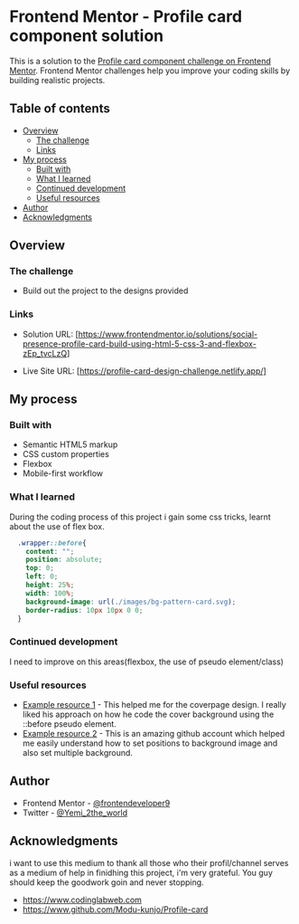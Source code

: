 # Frontend Mentor - Profile card component solution

This is a solution to the [Profile card component challenge on Frontend Mentor](https://www.frontendmentor.io/challenges/profile-card-component-cfArpWshJ). Frontend Mentor challenges help you improve your coding skills by building realistic projects. 

## Table of contents

- [Overview](#overview)
  - [The challenge](#the-challenge)
  - [Links](#links)
- [My process](#my-process)
  - [Built with](#built-with)
  - [What I learned](#what-i-learned)
  - [Continued development](#continued-development)
  - [Useful resources](#useful-resources)
- [Author](#author)
- [Acknowledgments](#acknowledgments)


## Overview

### The challenge

- Build out the project to the designs provided


### Links

- Solution URL: [https://www.frontendmentor.io/solutions/social-presence-profile-card-build-using-html-5-css-3-and-flexbox-zEp_tvcLzQ]

- Live Site URL: [https://profile-card-design-challenge.netlify.app/]

## My process

### Built with

- Semantic HTML5 markup
- CSS custom properties
- Flexbox
- Mobile-first workflow

### What I learned

During the coding process of this project i gain some css tricks, learnt about the use of flex box.

```css
  .wrapper::before{
    content: "";
    position: absolute;
    top: 0;
    left: 0;
    height: 25%;
    width: 100%;
    background-image: url(./images/bg-pattern-card.svg);
    border-radius: 10px 10px 0 0;
  }
```
### Continued development
I need to improve on this areas(flexbox, the use of pseudo element/class)

### Useful resources

- [Example resource 1](https://www.codinglabweb.com) - This helped me for the coverpage design. I really liked his approach on how he code the cover background using the ::before pseudo element.
- [Example resource 2](https://www.github.com/Modu-kunjo/Profile-card) - This is an amazing github account which helped me easily understand how to set positions to background image and also set multiple background.

## Author
- Frontend Mentor - [@frontendeveloper9](https://www.frontendmentor.io/profile/frontendeveloper9)
- Twitter - [@Yemi_2the_world](https://www.twitter.com/Yemi_2the_world)

## Acknowledgments
i want to use this medium to thank all those who their profil/channel serves  as a medium of help in finidhing this project, i'm very grateful. You guy should keep the goodwork goin and never stopping.
- https://www.codinglabweb.com
- https://www.github.com/Modu-kunjo/Profile-card
